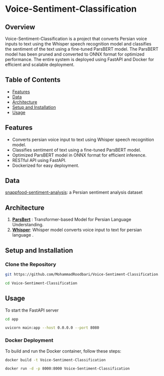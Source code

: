 # Voice-Sentiment-Classification

## Overview

Voice-Sentiment-Classification is a project that converts Persian voice inputs to text using the Whisper speech recognition model and classifies the sentiment of the text using a fine-tuned ParsBERT model. The ParsBERT model has been pruned and converted to ONNX format for optimized performance. The entire system is deployed using FastAPI and Docker for efficient and scalable deployment.

## Table of Contents

- [Features](#features)
- [Data](#data)
- [Architecture](#architecture)
- [Setup and Installation](#setup-and-installation)
- [Usage](#usage)


## Features

- Converts persian voice input to text using Whisper speech recognition model.
- Classifies sentiment of text using a fine-tuned ParsBERT model.
- Optimized ParsBERT model in ONNX format for efficient inference.
- RESTful API using FastAPI.
- Dockerized for easy deployment.

## Data

[snappfood-sentiment-analysis](https://www.kaggle.com/datasets/soheiltehranipour/snappfood-persian-sentiment-analysis): a Persian sentiment analysis dataset

## Architecture

1. **[ParsBert](https://github.com/hooshvare/parsbert)** : Transformer-based Model for Persian Language Understanding.
2. **[Whisper](https://github.com/hezarai/hezar)**: Whisper model converts voice input to text for persian language .


## Setup and Installation

### Clone the Repository

```bash
git https://github.com/MohammadRoodbari/Voice-Sentiment-Classification.git
```
```bash
cd Voice-Sentiment-Classification
```

## Usage
To start the FastAPI server
```bash
cd app
```
```bash
uvicorn main:app --host 0.0.0.0 --port 8080
```
### Docker Deployment
To build and run the Docker container, follow these steps:

```bash
docker build -t Voice-Sentiment-Classification
```
```bash
docker run -d -p 8000:8000 Voice-Sentiment-Classification
```
